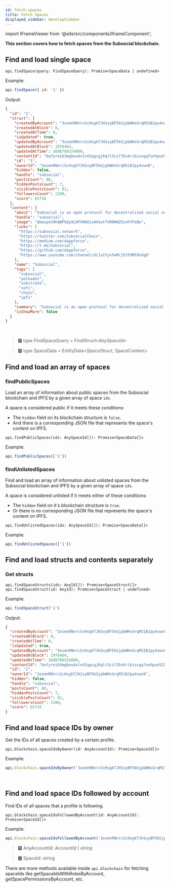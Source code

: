 ```yaml
---
id: fetch-spaces
title: Fetch Spaces
displayed_sidebar: developSidebar
---
```

import IFrameViewer from '@site/src/components/IframeComponent';

**This section covers how to fetch spaces from the Subsocial blockchain.**

## Find and load single space

```
api.findSpace(query: FindSpaceQuery): Promise<SpaceData | undefined>
```

Example:

```javascript
api.findSpace({ id: '1' })
```

Output: 

```json
{
  "id": "1",
  "struct": {
    "createdByAccount": "3osmnRNnrcScHsgkTJH1xyBF5kGjpbWHsGrqM31BJpy4vwn8",
    "createdAtBlock": 0,
    "createdAtTime": 0,
    "isUpdated": true,
    "updatedByAccount": "3osmnRNnrcScHsgkTJH1xyBF5kGjpbWHsGrqM31BJpy4vwn8",
    "updatedAtBlock": 1976464,
    "updatedAtTime": 1608780324000,
    "contentId": "bafyreib3mgbou4xln42qqcgj6qlt3cif35x4ribisxgq7unhpun525l54e",
    "id": "1",
    "ownerId": "3osmnRNnrcScHsgkTJH1xyBF5kGjpbWHsGrqM31BJpy4vwn8",
    "hidden": false,
    "handle": "subsocial",
    "postsCount": 88,
    "hiddenPostsCount": 7,
    "visiblePostsCount": 81,
    "followersCount": 2200,
    "score": 65716
  },
  "content": {
    "about": "Subsocial is an open protocol for decentralized social networks and marketplaces. It's built with Substrate and IPFS. [Learn more](https://subsocial.network/)",
    "handle": "subsocial",
    "image": "Qmasp4JHhQWPkEpXLHFhMAQieAH1wtfVRNHWZ5snhfFeBe",
    "links": [
      "https://subsocial.network",
      "https://twitter.com/SubsocialChain",
      "https://medium.com/dappforce",
      "https://t.me/Subsocial",
      "https://github.com/dappforce",
      "https://www.youtube.com/channel/UC1xCFynfwMrjEtFdMf8nXgQ"
    ],
    "name": "Subsocial",
    "tags": [
      "subsocial",
      "polkadot",
      "substrate",
      "sofi",
      "chain",
      "ipfs"
    ],
    "summary": "Subsocial is an open protocol for decentralized social networks and marketplaces. It's built with Substrate and IPFS. Learn more",
    "isShowMore": false
  }
}
```

 <IFrameViewer
      src="https://play.subsocial.network/reading-data/space/by-id?iframe=true"
  />
<br/>

> 🆃 type FindSpaceQuery = FindStruct<*AnySpaceId*>

> 🆃 type SpaceData = EntityData<*SpaceStruct*, SpaceContent>


## Find and load an array of spaces

### findPublicSpaces

Load an array of information about public spaces from the Subsocial blockchain and IPFS by a given array of space `ids`.

A space is considered public if it meets these conditions:

- The `hidden` field on its blockchain structure is `false`.
- And there is a corresponding JSON file that represents the space's content on IPFS.

```
api.findPublicSpaces(ids: AnySpaceId[]): Promise<SpaceData[]>
```

Example:

```typescript
api.findPublicSpaces(['1'])
```

### findUnlistedSpaces

Find and load an array of information about unlisted spaces from the Subsocial blockchain and IPFS by a given array of space `ids`.

A space is considered unlisted if it meets either of these conditions:

- The `hidden` field on it's blockchain structure is `true`.
- Or there is no corresponding JSON file that represents the space's content on IPFS.

```
api.findUnlistedSpaces(ids: AnySpaceId[]): Promise<SpaceData[]>
```

Example:

```typescript
api.findUnlistedSpaces(['1'])
```


## Find and load structs and contents separately

### Get structs

```
api.findSpaceStructs(ids: AnyId[]): Promise<SpaceStruct[]>
api.findSpaceStruct(id: AnyId): Promise<SpaceStruct | undefined>
```

Example: 

```typescript
api.findSpaceStruct('1')
```

Output: 

```json
{
  "createdByAccount": "3osmnRNnrcScHsgkTJH1xyBF5kGjpbWHsGrqM31BJpy4vwn8",
  "createdAtBlock": 0,
  "createdAtTime": 0,
  "isUpdated": true,
  "updatedByAccount": "3osmnRNnrcScHsgkTJH1xyBF5kGjpbWHsGrqM31BJpy4vwn8",
  "updatedAtBlock": 1976464,
  "updatedAtTime": 1608780324000,
  "contentId": "bafyreib3mgbou4xln42qqcgj6qlt3cif35x4ribisxgq7unhpun525l54e",
  "id": "1",
  "ownerId": "3osmnRNnrcScHsgkTJH1xyBF5kGjpbWHsGrqM31BJpy4vwn8",
  "hidden": false,
  "handle": "subsocial",
  "postsCount": 88,
  "hiddenPostsCount": 7,
  "visiblePostsCount": 81,
  "followersCount": 2200,
  "score": 65716
}
```

## Find and load space IDs by owner

Get the IDs of all spaces created by a certain profile.

```
api.blockchain.spaceIdsByOwner(id: AnyAccountId): Promise<SpaceId[]>
```

Example:

```typescript
api.blockchain.spaceIdsByOwner('3osmnRNnrcScHsgkTJH1xyBF5kGjpbWHsGrqM31BJpy4vwn8')
```

 <IFrameViewer
      src="https://play.subsocial.network/reading-data/space/by-owner?iframe=true"
  />
<br/>

## Find and load space IDs followed by account

Find IDs of all spaces that a profile is following.

```
api.blockchain.spaceIdsFollowedByAccount(id: AnyAccountId): Promise<SpaceId[]>
```

Example:

```typescript
api.blockchain.spaceIdsFollowedByAccount('3osmnRNnrcScHsgkTJH1xyBF5kGjpbWHsGrqM31BJpy4vwn8')
```

> 🆃 AnyAccountId: *AccountId* | *string*

> 🅸 SpaceId: string

There are more methods available inside `api.blockchain` for fetching spaceIds like getSpaceIdsWithRolesByAccount, getSpacePermissionsByAccount, etc.
